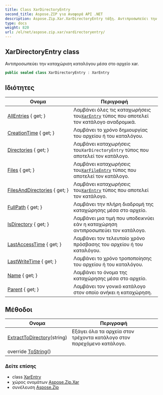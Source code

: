 ```yaml
---
title: Class XarDirectoryEntry
second_title: Aspose.ZIP για Αναφορά API .NET
description: Aspose.Zip.Xar.XarDirectoryEntry τάξη. Αντιπροσωπεύει την καταχώριση καταλόγου μέσα στο αρχείο xar.
type: docs
weight: 820
url: /el/net/aspose.zip.xar/xardirectoryentry/
---
```

## XarDirectoryEntry class

Αντιπροσωπεύει την καταχώριση καταλόγου μέσα στο αρχείο xar.

```csharp
public sealed class XarDirectoryEntry : XarEntry
```

## Ιδιότητες

| Ονομα | Περιγραφή |
| --- | --- |
| [AllEntries](../../aspose.zip.xar/xardirectoryentry/allentries/) { get; } | Λαμβάνει όλες τις καταχωρήσεις του[`XarEntry`](../xarentry/) τύπος που αποτελεί τον κατάλογο αναδρομικά. |
| [CreationTime](../../aspose.zip.xar/xarentry/creationtime/) { get; } | Λαμβάνει το χρόνο δημιουργίας του αρχείου ή του καταλόγου. |
| [Directories](../../aspose.zip.xar/xardirectoryentry/directories/) { get; } | Λαμβάνει καταχωρήσεις του`XarDirectoryEntry` τύπος που αποτελεί τον κατάλογο. |
| [Files](../../aspose.zip.xar/xardirectoryentry/files/) { get; } | Λαμβάνει καταχωρήσεις του[`XarFileEntry`](../xarfileentry/) τύπος που αποτελεί τον κατάλογο. |
| [FilesAndDirectories](../../aspose.zip.xar/xardirectoryentry/filesanddirectories/) { get; } | Λαμβάνει καταχωρήσεις του[`XarEntry`](../xarentry/) τύπος που αποτελεί τον κατάλογο. |
| [FullPath](../../aspose.zip.xar/xarentry/fullpath/) { get; } | Λαμβάνει την πλήρη διαδρομή της καταχώρησης μέσα στο αρχείο. |
| [IsDirectory](../../aspose.zip.xar/xarentry/isdirectory/) { get; } | Λαμβάνει μια τιμή που υποδεικνύει εάν η καταχώρηση αντιπροσωπεύει τον κατάλογο. |
| [LastAccessTime](../../aspose.zip.xar/xarentry/lastaccesstime/) { get; } | Λαμβάνει τον τελευταίο χρόνο πρόσβασης του αρχείου ή του καταλόγου. |
| [LastWriteTime](../../aspose.zip.xar/xarentry/lastwritetime/) { get; } | Λαμβάνει το χρόνο τροποποίησης του αρχείου ή του καταλόγου. |
| [Name](../../aspose.zip.xar/xarentry/name/) { get; } | Λαμβάνει το όνομα της καταχώρησης μέσα στο αρχείο. |
| [Parent](../../aspose.zip.xar/xarentry/parent/) { get; } | Λαμβάνει τον γονικό κατάλογο στον οποίο ανήκει η καταχώρηση. |

## Μέθοδοι

| Ονομα | Περιγραφή |
| --- | --- |
| [ExtractToDirectory](../../aspose.zip.xar/xardirectoryentry/extracttodirectory/)(string) | Εξάγει όλα τα αρχεία στον τρέχοντα κατάλογο στον παρεχόμενο κατάλογο. |
| override [ToString](../../aspose.zip.xar/xarentry/tostring/)() |  |

### Δείτε επίσης

* class [XarEntry](../xarentry/)
* χώρος ονομάτων [Aspose.Zip.Xar](../../aspose.zip.xar/)
* συνέλευση [Aspose.Zip](../../)


